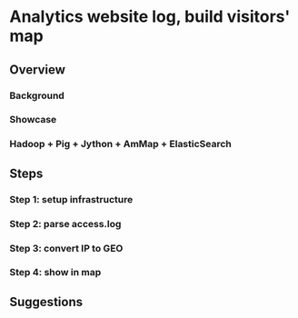 Analytics website log, build visitors' map
===

Overview
---

### Background

### Showcase

### Hadoop + Pig + Jython + AmMap + ElasticSearch

Steps
---

### Step 1: setup infrastructure

### Step 2: parse access.log

### Step 3: convert IP to GEO

### Step 4: show in map

Suggestions
---
